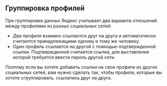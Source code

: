 ## Группировка профилей

При группировке данных Яндекс учитывает два варианта отношений между профилями из разных социальных сетей: 

 - Два профиля взаимно ссылаются друг на друга и автоматически считаются принадлежащими одному и тому же человеку. 
 - Один профиль ссылается на другой с помощью подтвержденной ссылки. Подтвержденной считается ссылка, для выставления которой требуется ввести пароль другой сети.

Поэтому если вы хотите добавить ссылки на свои профили из других социальных сетей, вам нужно сделать так, чтобы профили, которые вы хотите сгруппировать, ссылались друг на друга.
